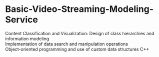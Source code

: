# Basic-Video-Streaming-Modeling-Service
Content Classification and Visualization: 
Design of class hierarchies and information modeling  
Implementation of data search and manipulation operations  
Object-oriented programming and use of custom data structures C++
